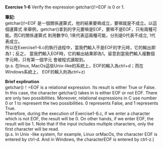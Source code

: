 **Exercise 1-6** Verify the expression getchar()!=EOF is 0 or 1.

**筆記:**\
    getchar()!=EOF 是一個關係運算式，他的結果要嘛成立，要嘛就是不成立。以這個運算式
來舉例，getchar()拿到的字元要嘛是EOF，要嘛不是EOF，只有兩種可能。而C的關係運算式
則用數字0, 1來代表這兩種可能，分別是0代表不成立, 1代表成立。\
    所以在Exercise1-6.c的執行過程中，當我們輸入不是EOF的字元時，它的輸出即為1；反之，
當我們輸入EOF時，它的輸出結果即為1。留意到當我們輸入複數個字元時，只有第一個字元
會被程式讀取到。\
(p.s. 在linux, MacOs這些Unix-like的系統上，EOF的輸入為ctrl+d；而在Windows系統上，
EOF的輸入則為ctrl+z)

**Brief explination**\
getchar()！=EOF is a relational expression. Its result is either True or False.
In this case, the character getchar() takes in is either EOF or not EOF. There
are only two possibilities. Moreover,  relational expressions in C use number 0
or 1 to represent the two possibilities. 0 represents False, and 1 represents
True.\
Therefore, during the execution of Exercise1-6.c, if we enter a character
which is not EOF, the result will be 0. On other hands, if we enter EOF, the
result will be 1. Note that if the input includes multiple characters, only the
first character will be read.\
(p.s. In Unix -like system, for example, Linux orMacOs, the character EOF is
entered by ctrl-d. And in Windows, the characterEOF is entered by ctrl-z.)
